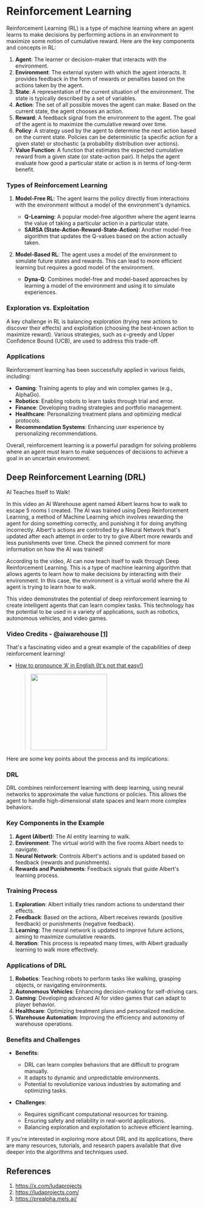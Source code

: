 # Reinforcement Learning

Reinforcement Learning (RL) is a type of machine learning where an agent learns to make decisions by performing actions in an environment to maximize some notion of cumulative reward. Here are the key components and concepts in RL:

1. **Agent**: The learner or decision-maker that interacts with the environment.
2. **Environment**: The external system with which the agent interacts. It provides feedback in the form of rewards or penalties based on the actions taken by the agent.
3. **State**: A representation of the current situation of the environment. The state is typically described by a set of variables.
4. **Action**: The set of all possible moves the agent can make. Based on the current state, the agent chooses an action.
5. **Reward**: A feedback signal from the environment to the agent. The goal of the agent is to maximize the cumulative reward over time.
6. **Policy**: A strategy used by the agent to determine the next action based on the current state. Policies can be deterministic (a specific action for a given state) or stochastic (a probability distribution over actions).
7. **Value Function**: A function that estimates the expected cumulative reward from a given state (or state-action pair). It helps the agent evaluate how good a particular state or action is in terms of long-term benefit.

### Types of Reinforcement Learning

1. **Model-Free RL**: The agent learns the policy directly from interactions with the environment without a model of the environment's dynamics.
   - **Q-Learning**: A popular model-free algorithm where the agent learns the value of taking a particular action in a particular state.
   - **SARSA (State-Action-Reward-State-Action)**: Another model-free algorithm that updates the Q-values based on the action actually taken.

2. **Model-Based RL**: The agent uses a model of the environment to simulate future states and rewards. This can lead to more efficient learning but requires a good model of the environment.
   - **Dyna-Q**: Combines model-free and model-based approaches by learning a model of the environment and using it to simulate experiences.

### Exploration vs. Exploitation

A key challenge in RL is balancing exploration (trying new actions to discover their effects) and exploitation (choosing the best-known action to maximize reward). Various strategies, such as ε-greedy and Upper Confidence Bound (UCB), are used to address this trade-off.

### Applications

Reinforcement learning has been successfully applied in various fields, including:
- **Gaming**: Training agents to play and win complex games (e.g., AlphaGo).
- **Robotics**: Enabling robots to learn tasks through trial and error.
- **Finance**: Developing trading strategies and portfolio management.
- **Healthcare**: Personalizing treatment plans and optimizing medical protocols.
- **Recommendation Systems**: Enhancing user experience by personalizing recommendations.

Overall, reinforcement learning is a powerful paradigm for solving problems where an agent must learn to make sequences of decisions to achieve a goal in an uncertain environment.

## Deep Reinforcement Learning (DRL)

AI Teaches Itself to Walk!

In this video an AI Warehouse agent named Albert learns how to walk to escape 5 rooms I created. The AI was trained using Deep Reinforcement Learning, a method of Machine Learning which involves rewarding the agent for doing something correctly, and punishing it for doing anything incorrectly. Albert's actions are controlled by a Neural Network that's updated after each attempt in order to try to give Albert more rewards and less punishments over time. Check the pinned comment for more information on how the AI was trained!

According to the video, AI can now teach itself to walk through Deep Reinforcement Learning. This is a type of machine learning algorithm that allows agents to learn how to make decisions by interacting with their environment. In this case, the environment is a virtual world where the AI agent is trying to learn how to walk.

This video demonstrates the potential of deep reinforcement learning to create intelligent agents that can learn complex tasks. This technology has the potential to be used in a variety of applications, such as robotics, autonomous vehicles, and video games.

### Video Credits - @aiwarehouse [[1]](https://www.youtube.com/watch?v=L_4BPjLBF4E)

That's a fascinating video and a great example of the capabilities of deep reinforcement learning! 

 * [How to pronounce ‘A’ in English (It's not that easy!)](https://www.youtube.com/watch?v=L_4BPjLBF4E)
	> [<img src="https://img.youtube.com/vi/L_4BPjLBF4E/0.jpg" width="200">](https://www.youtube.com/watch?v=L_4BPjLBF4E "AI Teaches Itself to Walk! In this video an AI Warehouse agent named Albert learns how to walk to escape 5 rooms I created. The AI was trained using Deep Reinforcement Learning, a method of Machine Learning which involves rewarding the agent for doing something correctly, and punishing it for doing anything incorrectly. Albert's actions are controlled by a Neural Network that's updated after each attempt in order to try to give Albert more rewards and less punishments over time. Check the pinned comment for more information on how the AI was trained! by AI Warehouse 8,840K views 8 minutes, 39 seconds")

Here are some key points about the process and its implications:

### DRL

DRL combines reinforcement learning with deep learning, using neural networks to approximate the value functions or policies. This allows the agent to handle high-dimensional state spaces and learn more complex behaviors.

### Key Components in the Example

1. **Agent (Albert)**: The AI entity learning to walk.
2. **Environment**: The virtual world with the five rooms Albert needs to navigate.
3. **Neural Network**: Controls Albert's actions and is updated based on feedback (rewards and punishments).
4. **Rewards and Punishments**: Feedback signals that guide Albert's learning process.

### Training Process

1. **Exploration**: Albert initially tries random actions to understand their effects.
2. **Feedback**: Based on the actions, Albert receives rewards (positive feedback) or punishments (negative feedback).
3. **Learning**: The neural network is updated to improve future actions, aiming to maximize cumulative rewards.
4. **Iteration**: This process is repeated many times, with Albert gradually learning to walk more effectively.

### Applications of DRL

1. **Robotics**: Teaching robots to perform tasks like walking, grasping objects, or navigating environments.
2. **Autonomous Vehicles**: Enhancing decision-making for self-driving cars.
3. **Gaming**: Developing advanced AI for video games that can adapt to player behavior.
4. **Healthcare**: Optimizing treatment plans and personalized medicine.
5. **Warehouse Automation**: Improving the efficiency and autonomy of warehouse operations.

### Benefits and Challenges

- **Benefits**: 
  - DRL can learn complex behaviors that are difficult to program manually.
  - It adapts to dynamic and unpredictable environments.
  - Potential to revolutionize various industries by automating and optimizing tasks.

- **Challenges**:
  - Requires significant computational resources for training.
  - Ensuring safety and reliability in real-world applications.
  - Balancing exploration and exploitation to achieve efficient learning.

If you're interested in exploring more about DRL and its applications, there are many resources, tutorials, and research papers available that dive deeper into the algorithms and techniques used.

## References
1. https://x.com/ludaprojects
2. https://ludaprojects.com/
3. https://prealpha.mels.ai/